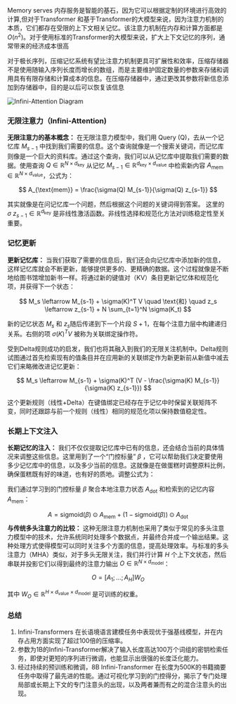 Memory serves 内存服务是智能的基石，因为它可以根据定制的环境进行高效的计算,但对于Transformer 和基于Transformer的大模型来说，因为注意力机制的本质，它们都存在受限的上下文相关记忆。该注意力机制在内存和计算方面都是$O(n^2)$。对于使用标准的Transformer的大模型来说，扩大上下文记忆的序列，通常带来的经济成本很高

对于极长序列，压缩记忆系统有望比注意力机制更具可扩展性和效率，压缩存储器不是使用随输入序列长度而增长的数组，而是主要维护固定数量的参数来存储和调用具有有限存储和计算成本的信息。在压缩存储器中，通过更改其参数将新信息添加到存储器中，目的是以后可以恢复该信息

![Infini-Attention Diagram](file:///C:/Users/gyh14/Documents/Obsidian%20Vault/ImageResource/infini_attention.png)

###  无限注意力（Infini-Attention)
**无限注意力的基本概念：** 在无限注意力模型中，我们用 Query (Q)，去从一个记忆库 $M_{s-1}$ 中找到我们需要的信息。这个查询就像是一个搜索关键词，而记忆库则像是一个巨大的资料库。通过这个查询，我们可以从记忆库中提取我们需要的数据。使用查询 $Q \in \mathbb{R}^{N \times d_{\text{key}}}$ 从记忆 $M_{s-1} \in \mathbb{R}^{d_{\text{key}} \times d_{\text{value}}}$ 中检索新内容 $A_{\text{mem}} \in \mathbb{R}^{N \times d_{\text{value}}}$，公式为：

$$
A_{\text{mem}} = \frac{\sigma(Q) M_{s-1}}{\sigma(Q) z_{s-1}}
$$

其实就像是在问记忆库一个问题，然后根据这个问题的关键词得到答案。
这里的 $\sigma$ $z_{s-1} \in \mathbb{R}^{d_{\text{key}}}$ 是非线性激活函数。非线性选择和规范化方法对训练稳定性至关重要。
### 记忆更新

**更新记忆库：** 当我们获取了需要的信息后，我们还会向记忆库中添加新的信息，这样记忆库就会不断更新，能够提供更多的、更精确的数据。这个过程就像是不断地给图书馆增加新书一样。将通过新的键值对（KV）条目更新记忆体和规范化项，并获得下一个状态：

$$
M_s \leftarrow M_{s-1} + \sigma(K)^T V \quad \text{和} \quad z_s \leftarrow z_{s-1} + N \sum_{t=1}^N \sigma(K_t)
$$

新的记忆状态 $M_s$ 和 $z_s$随后传递到下一个片段 $S + 1$，在每个注意力层中构建递归关系。右侧的项 $\sigma(K)^T V$ 被称为关联绑定操作符。

受到Delta规则成功的启发，我们也将其融入到我们的无限关注机制中。Delta规则试图通过首先检索现有的值条目并在应用新的关联绑定作为新更新前从新值中减去它们来略微改进记忆更新：

$$
M_s \leftarrow M_{s-1} + \sigma(K)^T (V - \frac{\sigma(K) M_{s-1}}{\sigma(K) z_{s-1}})
$$

这个更新规则（线性+Delta）在键值绑定已经存在于记忆中时保留关联矩阵不变，同时还跟踪与前一个规则（线性）相同的规范化项以保持数值稳定性。

### 长期上下文注入

**长期记忆的注入：** 我们不仅仅提取记忆库中已有的信息，还会结合当前的具体情况来调整这些信息。这里用到了一个“门控标量” $\beta$ ，它可以帮助我们决定要使用多少记忆库中的信息，以及多少当前的信息。这就像是在做蛋糕时调整原料比例，确保蛋糕既有好的味道，也有好的质地。调整公式为：

我们通过学习到的门控标量 $\beta$ 聚合本地注意力状态 $A_{\text{dot}}$ 和检索到的记忆内容 $A_{\text{mem}}$：

$$
A = \text{sigmoid}(\beta) \odot A_{\text{mem}} + (1 - \text{sigmoid}(\beta)) \odot A_{\text{dot}}
$$
**与传统多头注意力的比较：** 这种无限注意力机制也采用了类似于常见的多头注意力模型中的技术，允许系统同时处理多个数据点，并最终合并成一个输出结果。这种处理方式使得模型可以同时关注多个方面的信息，提高处理效率。与标准的多头注意力（MHA）类似，对于多头无限关注，我们并行计算 $H$ 个上下文状态，然后串联并投影它们以得到最终的注意力输出 $O \in \mathbb{R}^{N \times d_{\text{model}}}$：

$$
O = [A_1; \ldots; A_H] W_O
$$

其中 $W_O \in \mathbb{R}^{H \times d_{\text{value}} \times d_{\text{model}}}$ 是可训练的权重。

### 总结 
1. Infini-Transformers 在长语境语言建模任务中表现优于强基线模型，并在内存占用方面实现了超过100倍的压缩率。
2. 参数为1B的Infini-Transformer解决了输入长度高达100万个词组的密钥检索任务，即使对更短的序列进行微调，也能显示出很强的长度泛化能力。 
3. 经过持续的预训练和微调，8B Infini-Transformer 在长度为500K的书籍摘要任务中取得了最先进的性能。通过可视化学习到的门控得分，揭示了专门处理局部或长期上下文的专门注意头的出现，以及两者兼而有之的混合注意头的出现。